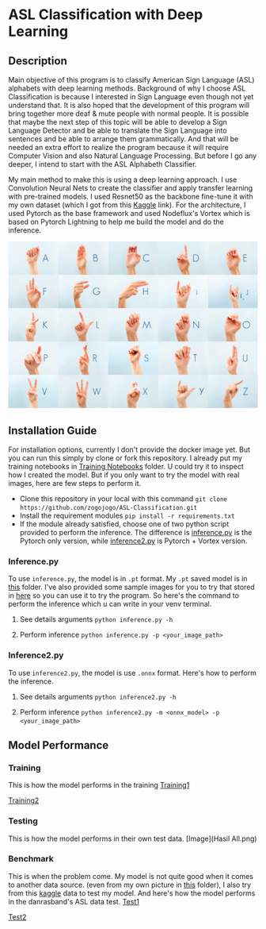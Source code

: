 # ASL Classification with Deep Learning
## Description
Main objective of this program is to classify American Sign Language (ASL) alphabets with deep learning methods. Background of why I choose ASL Classification is because I interested in Sign Language even though not yet understand that. It is also hoped that the development of this program will bring together more deaf & mute people with normal people. It is possible that maybe the next step of this topic will be able to develop a Sign Language Detector and be able to translate the Sign Language into sentences and be able to arrange them grammatically. And that will be needed an extra effort to realize the program because it will require Computer Vision and also Natural Language Processing. But before I go any deeper, I intend to start with the ASL Alphabeth Classifier.

My main method to make this is using a deep learning approach. I use Convolution Neural Nets to create the classifier and apply transfer learning with pre-trained models. I used Resnet50 as the backbone fine-tune it with my own dataset (which I got from this [Kaggle](https://www.kaggle.com/grassknoted/asl-alphabet) link). For the architecture, I used Pytorch as the base framework and used Nodeflux's Vortex which is based on Pytorch Lightning to help me build the model and do the inference.

![ASL](ASL-guide.jpg)
## Installation Guide
For installation options, currently I don't provide the docker image yet. But you can run this simply by clone or fork this repository. I already put my training notebooks in [Training Notebooks](https://github.com/zogojogo/ASL-Classification/tree/main/Training%20Notebooks) folder. U could try it to inspect how I created the model. But if you only want to try the model with real images, here are few steps to perform it.

* Clone this repository in your local with this command ```git clone https://github.com/zogojogo/ASL-Classification.git```
* Install the requirement modules ```pip install -r requirements.txt```
* If the module already satisfied, choose one of two python script provided to perform the inference. The difference is [inference.py](https://github.com/zogojogo/ASL-Classification/blob/main/inference.py) is the Pytorch only version, while [inference2.py](https://github.com/zogojogo/ASL-Classification/blob/main/inference2.py) is Pytorch + Vortex version.

### Inference.py
To use ```inference.py```, the model is in ```.pt``` format. My ```.pt``` saved model is in [this](https://github.com/zogojogo/ASL-Classification/tree/main/.pt%20Models) folder. I've also provided some sample images for you to try that stored in [here](https://github.com/zogojogo/ASL-Classification/tree/main/Test%20Data) so you can use it to try the program. So here's the command to perform the inference which u can write in your venv terminal.

1. See details arguments
```python inference.py -h```

2. Perform inference
```python inference.py -p <your_image_path>```

### Inference2.py
To use ```inference2.py```, the model is use ```.onnx``` format. Here's how to perform the inference.

1. See details arguments
```python inference2.py -h```

2. Perform inference
```python inference2.py -m <onnx_model> -p <your_image_path>```

## Model Performance
### Training
This is how the model performs in the training
[Training1](Train-1.png)

[Training2](Train-2.png)
### Testing
This is how the model performs in their own test data.
[Image](Hasil All.png)

### Benchmark
This is when the problem come. My model is not quite good when it comes to another data source. (even from my own picture in [this](https://github.com/zogojogo/ASL-Classification/tree/main/Self%20Test) folder), I also try from this [kaggle](https://www.kaggle.com/danrasband/asl-alphabet-test) data to test my model. And here's how the model performs in the danrasband's ASL data test.
[Test1](Test-1.png)

[Test2](Test-2.png)
